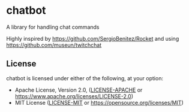 # chatbot
A library for handling chat commands

Highly inspired by https://github.com/SergioBenitez/Rocket and using https://github.com/museun/twitchchat

## License

chatbot is licensed under either of the following, at your option:

 * Apache License, Version 2.0, ([LICENSE-APACHE](LICENSE-APACHE) or https://www.apache.org/licenses/LICENSE-2.0)
 * MIT License ([LICENSE-MIT](LICENSE-MIT) or https://opensource.org/licenses/MIT)
